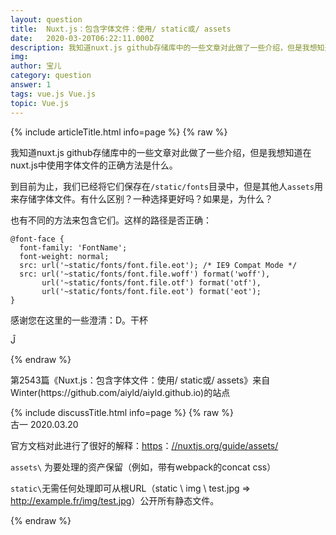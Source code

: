 ```yaml
---
layout: question
title:  Nuxt.js：包含字体文件：使用/ static或/ assets
date:   2020-03-20T06:22:11.000Z
description: 我知道nuxt.js github存储库中的一些文章对此做了一些介绍，但是我想知道在nuxt.js中使用字体文件的正确方法是什么。到目前为止，我们已经...
img: 
author: 宝儿
category: question
answer: 1
tags: vue.js Vue.js
topic: Vue.js
---
```

<div class="article-root">
  <div class="article">
    {% include articleTitle.html info=page %}
    {% raw %}
    <div class="article-content"><p><font style="vertical-align: inherit;"><font style="vertical-align: inherit;">我知道nuxt.js github存储库中的一些文章对此做了一些介绍，但是我想知道在nuxt.js中使用字体文件的正确方法是什么。</font></font></p>

<p><font style="vertical-align: inherit;"><font style="vertical-align: inherit;">到目前为止，我们已经将它们保存在</font></font><code>/static/fonts</code><font style="vertical-align: inherit;"><font style="vertical-align: inherit;">目录中，但是其他人</font></font><code>assets</code><font style="vertical-align: inherit;"><font style="vertical-align: inherit;">用来存储字体文件。</font><font style="vertical-align: inherit;">有什么区别？</font><font style="vertical-align: inherit;">一种选择更好吗？如果是，为什么？</font></font></p>

<p><font style="vertical-align: inherit;"><font style="vertical-align: inherit;">也有不同的方法来包含它们。</font><font style="vertical-align: inherit;">这样的路径是否正确：</font></font></p>

<pre><code>@font-face {<font></font>
  font-family: 'FontName';<font></font>
  font-weight: normal;<font></font>
  src: url('~static/fonts/font.file.eot'); /* IE9 Compat Mode */<font></font>
  src: url('~static/fonts/font.file.woff') format('woff'),<font></font>
       url('~static/fonts/font.file.otf') format('otf'),<font></font>
       url('~static/fonts/font.file.eot') format('eot');<font></font>
}<font></font>
</code></pre>

<p><font style="vertical-align: inherit;"><font style="vertical-align: inherit;">感谢您在这里的一些澄清：D。</font><font style="vertical-align: inherit;">干杯</font></font></p>

<p><font style="vertical-align: inherit;"><font style="vertical-align: inherit;">Ĵ</font></font></p></div>
    {% endraw %}
  </div>
  <p class="winter_mark">第2543篇《Nuxt.js：包含字体文件：使用/ static或/ assets》来自Winter(https://github.com/aiyld/aiyld.github.io)的站点</p>
  <div class="discuss-wrapper">
    {% include discussTitle.html info=page %}
    {% raw %}
    <div class="discuss-list">
    <div class="discuss-item">
        <div class="discuss-parent">
          <div class="discuss-meta">
            <span class="discuss-user">古一</span>
            <span class="discuss-time">2020.03.20</span>
          </div>
          <div class="discuss-comment"><p><font style="vertical-align: inherit;"><font style="vertical-align: inherit;">官方文档对此进行了很好的解释：</font><a href="https://nuxtjs.org/guide/assets/" rel="noreferrer"><font style="vertical-align: inherit;">https</font></a><font style="vertical-align: inherit;">：</font></font><a href="https://nuxtjs.org/guide/assets/" rel="noreferrer"><font style="vertical-align: inherit;"><font style="vertical-align: inherit;">//nuxtjs.org/guide/assets/</font></font></a></p>

<p><code>assets\</code><font style="vertical-align: inherit;"><font style="vertical-align: inherit;"> 为要处理的资产保留（例如，带有webpack的concat css）</font></font></p>

<p><code>static\</code><font style="vertical-align: inherit;"><font style="vertical-align: inherit;">无需任何处理即可</font><font style="vertical-align: inherit;">从根URL（static \ img \ test.jpg =&gt; </font></font><a href="http://example.fr/img/test.jpg" rel="noreferrer"><font style="vertical-align: inherit;"><font style="vertical-align: inherit;">http://example.fr/img/test.jpg</font></font></a><font style="vertical-align: inherit;"><font style="vertical-align: inherit;">）</font><font style="vertical-align: inherit;">公开所有静态文件。</font></font></p></div>
        </div></div>
    </div>
    {% endraw %}
  </div>
<div>
